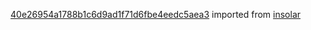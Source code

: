 [40e26954a1788b1c6d9ad1f71d6fbe4eedc5aea3](https://github.com/insolar/insolar/commit/40e26954a1788b1c6d9ad1f71d6fbe4eedc5aea3) imported from [insolar](https://github.com/insolar/insolar)
